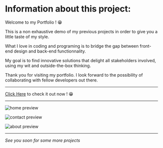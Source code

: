 # Information about this project:

Welcome to my Portfolio ! 😁

This is a non exhaustive demo of my previous projects in order to give you a little taste of my style.

What I love in coding and programing is to bridge the gap between front-end design and back-end functionnality.

My goal is to find innovative solutions that delight all stakeholders involved, using my wit and outside-the-box thinking.

Thank you for visiting my portfolio. I look forward to the possibility of collaborating with fellow developers out there.

---

[Click Here](https://sassid.github.io/Konoha-Tour/) to check it out now ! 😁

---

![home preview](./assets/img/preview/preview1.png)

![contact preview](./assets/img/preview/preview2.png)

![about preview](./assets/img/preview/preview3.png)

---

_See you soon for some more projects_
